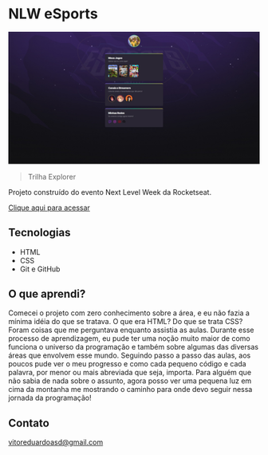 # NLW eSports 

![preview](./.github/preview.jpeg)

> Trilha Explorer

Projeto construído do evento Next Level Week da Rocketseat.

[Clique aqui para acessar](https://denothing.github.io/NLW-eSports/)



## Tecnologias 

 - HTML
 - CSS
 - Git e GitHub

## O que aprendi?

 Comecei o projeto com zero conhecimento sobre a área, e eu não fazia a mínima idéia do que se tratava. O que era HTML? Do que se trata CSS? Foram coisas que me perguntava enquanto assistia as aulas. Durante esse processo de aprendizagem, eu pude ter uma noção muito maior de como funciona o universo da programação e também sobre algumas das diversas áreas que envolvem esse mundo. Seguindo passo a passo das aulas, aos poucos pude ver o meu progresso e como cada pequeno código e cada palavra, por menor ou mais abreviada que seja, importa. Para alguém que não sabia de nada sobre o assunto, agora posso ver uma pequena luz em cima da montanha me mostrando o caminho para onde devo seguir nessa jornada da programação!

## Contato
 
 vitoreduardoasd@gmail.com

